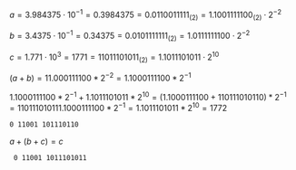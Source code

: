 $a = 3.984375\cdot 10^{-1} = 0.3984375 = 0.0110011111_{(2)} = 1.1001111100_{(2)} \cdot 2^{-2}$

$b = 3.4375 \cdot 10^{-1} = 0.34375 = 0.0101111111_{(2)} = 1.0111111100 \cdot 2^{-2}$

$c = 1.771 \cdot 10^3 = 1771 = 11011101011_{(2)} = 1.1011101011 \cdot 2^{10}$

$(a + b) = 11.000111100 * 2^{-2} = 1.1000111100 * 2^{-1}$

$1.1000111100 * 2^{-1} + 1.1011101011 * 2^{10} = 
(1.1000111100 + 110111010110) * 2^{-1} = 
110111010111.1000111100 * 2^{-1} = 1.1011101011 * 2^{10} = 1772$

``` 0 11001 101110110 ```

$a+(b+c) = c$

``` 0 11001 1011101011```